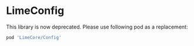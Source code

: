 # LimeConfig

This library is now deprecated. Please use following pod as a replacement:
```ruby
pod 'LimeCore/Config'
```

